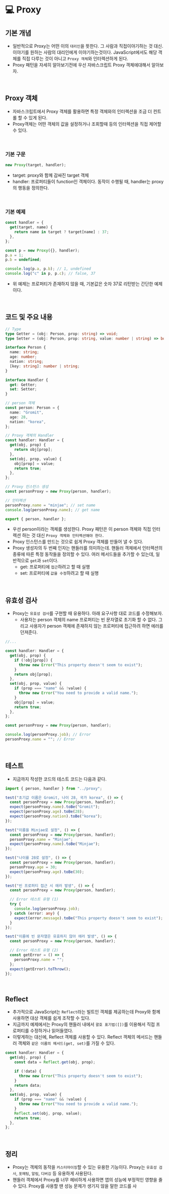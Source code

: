 # 💻 Proxy

## 기본 개념

- 일반적으로 Proxy는 어떤 이의 `대리인`을 뜻한다. 그 사람과 직접이야기하는 것 대신. 이야기를 원하는 사람의 대리인에게 이야기하는것이다. JavaScript에서도 해당 객체를 직접 다루는 것이 아니고 `Proxy 객체`와 인터렉션하게 된다.
- Proxy 패턴을 자세히 알아보기전에 우선 자바스크립트 Proxy 객체에대해서 알아보자.

<br />

## Proxy 객체

- 자바스크립트에서 Proxy 객체를 활용하면 특정 객체와의 인터렉션을 조금 더 컨트롤 할 수 있게 된다.
- Proxy객체는 어떤 객체의 값을 설정하거나 조회할때 등의 인터렉션을 직접 제어할 수 있다.

<br />

### 기본 구문

```js
new Proxy(target, handler);
```

- target: proxy와 함께 감싸진 target 객체
- handler: 프로퍼티들이 function인 객체이다. 동작이 수행될 때, handler는 proxy의 행동을 정의한다.

<br />

### 기본 예제

```js
const handler = {
  get(target, name) {
    return name in target ? target[name] : 37;
  },
};

const p = new Proxy({}, handler);
p.a = 1;
p.b = undefined;

console.log(p.a, p.b); // 1, undefined
console.log("c" in p, p.c); // false, 37
```

- 위 예제는 프로퍼티가 존재하지 않을 때, 기본값은 숫자 37로 리턴받는 간단한 예제이다.

<br />

## 코드 및 주요 내용

```ts
// Type
type Getter = (obj: Person, prop: string) => void;
type Setter = (obj: Person, prop: string, value: number | string) => boolean;

interface Person {
  name: string;
  age: number;
  nation: string;
  [key: string]: number | string;
}

interface Handler {
  get: Getter;
  set: Setter;
}

// person 객체
const person: Person = {
  name: "Gromit",
  age: 28,
  nation: "korea",
};

// Proxy 객체의 Handler
const handler: Handler = {
  get(obj, prop) {
    return obj[prop];
  },
  set(obj, prop, value) {
    obj[prop] = value;
    return true;
  },
};

// Proxy 인스턴스 생성
const personProxy = new Proxy(person, handler);

// 인터렉션
personProxy.name = "minjae"; // set name
console.log(personProxy.name); // get name

export { person, handler };
```

- 우선 person이라는 객체를 생성한다. Proxy 패턴은 이 person 객체와 직접 인터렉션 하는 것 대신 `Proxy 객체와 인터렉션해야 한다.`
- Proxy 인스턴스를 만드는 것으로 쉽게 Proxy 객체를 만들어 낼 수 있다.
- Proxy 생성자의 두 번째 인자는 핸들러를 의미하는데. 핸들러 객체에서 인터렉션의 종류에 따른 특정 동작들을 정의할 수 있다. 여러 메서드들을 추가할 수 있는데, 일반적으로 `get`과 `set`이다.
  - get: 프로퍼티에 `접근`하려고 할 때 실행
  - set: 프로퍼티에 `값을 수정`하려고 할 때 실행

<br />

## 유효성 검사

- Proxy는 `유효성 검사`를 구현할 때 유용하다. 아래 요구사항 대로 코드를 수정해보자.
  - 사용자는 person 객체의 name 프로퍼티는 빈 문자열로 초기화 할 수 없다. 그리고 사용자가 person 객체에 존재하지 않는 프로퍼티에 접근하려 하면 에러를 던져준다.

```ts
//...

const handler: Handler = {
  get(obj, prop) {
    if (!obj[prop]) {
      throw new Error("This property doesn't seem to exist");
    }
    return obj[prop];
  },
  set(obj, prop, value) {
    if (prop === "name" && !value) {
      throw new Error("You need to provide a valid name.");
    }
    obj[prop] = value;
    return true;
  },
};

const personProxy = new Proxy(person, handler);

console.log(personProxy.job); // Error
personProxy.name = ""; // Error
```

<br />

## 테스트

- 지금까지 작성한 코드의 테스트 코드는 다음과 같다.

```ts
import { person, handler } from "../proxy";

test("초기값 이름은 Gromit, 나이 28, 국가 korea", () => {
  const personProxy = new Proxy(person, handler);
  expect(personProxy.name).toBe("Gromit");
  expect(personProxy.age).toBe(28);
  expect(personProxy.nation).toBe("korea");
});

test("이름을 Minjae로 설정", () => {
  const personProxy = new Proxy(person, handler);
  personProxy.name = "Minjae";
  expect(personProxy.name).toBe("Minjae");
});

test("나이를 28로 설정", () => {
  const personProxy = new Proxy(person, handler);
  personProxy.age = 30;
  expect(personProxy.age).toBe(30);
});

test("빈 프로퍼티 접근 시 에러 발생", () => {
  const personProxy = new Proxy(person, handler);

  // Error 테스트 유형 (1)
  try {
    console.log(personProxy.job);
  } catch (error: any) {
    expect(error.message).toBe("This property doesn't seem to exist");
  }
});

test("이름에 빈 문자열은 유효하지 않아 에러 발생", () => {
  const personProxy = new Proxy(person, handler);

  // Error 테스트 유형 (2)
  const getError = () => {
    personProxy.name = "";
  };
  expect(getError).toThrow();
});
```

<br />

## Reflect

- 추가적으로 JavaScript는 `Reflect`라는 빌트인 객체를 제공하는데 Proxy와 함께 사용하면 대상 객체를 쉽게 조작할 수 있다.
- 지금까지 예제에서는 Proxy의 핸들러 내에서 `괄호 표기법([])`를 이용해서 직접 프로퍼티를 수정하거나 읽어들였다.
- 이렇게하는 대신에, Reflect 객체를 사용할 수 있다. Reflect 객체의 메서드는 핸들러 객체와 `같은 이름의 메서드(get, set)`를 가질 수 있다.

```ts
const handler: Handler = {
  get(obj, prop) {
    const data = Reflect.get(obj, prop);

    if (!data) {
      throw new Error("This property doesn't seem to exist");
    }
    return data;
  },
  set(obj, prop, value) {
    if (prop === "name" && !value) {
      throw new Error("You need to provide a valid name.");
    }
    Reflect.set(obj, prop, value);
    return true;
  },
};
```

<br />

## 정리

- Proxy는 객체의 동작을 `커스터마이징`할 수 있는 유용한 기능이다. Proxy는 `유효성 검사`, `포메팅`, `알림`, `디버깅` 등 유용하게 사용된다.
- 핸들러 객체에서 Proxy를 너무 헤비하게 사용하면 앱의 성능에 부정적인 영향을 줄 수 있다. Proxy를 사용할 땐 성능 문제가 생기지 않을 말한 코드를 사

<br />
